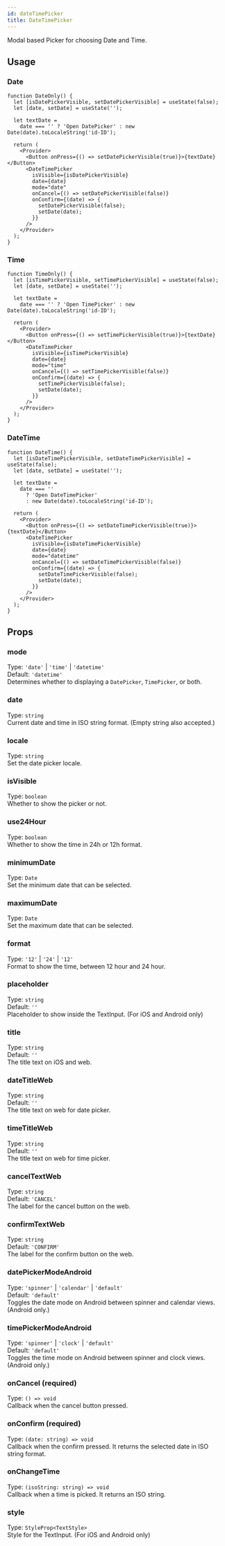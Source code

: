 ```yaml
---
id: dateTimePicker
title: DateTimePicker
---
```


Modal based Picker for choosing Date and Time.

## Usage

### Date

```tsx live
function DateOnly() {
  let [isDatePickerVisible, setDatePickerVisible] = useState(false);
  let [date, setDate] = useState('');

  let textDate =
    date === '' ? 'Open DatePicker' : new Date(date).toLocaleString('id-ID');

  return (
    <Provider>
      <Button onPress={() => setDatePickerVisible(true)}>{textDate}</Button>
      <DateTimePicker
        isVisible={isDatePickerVisible}
        date={date}
        mode="date"
        onCancel={() => setDatePickerVisible(false)}
        onConfirm={(date) => {
          setDatePickerVisible(false);
          setDate(date);
        }}
      />
    </Provider>
  );
}
```

### Time

```tsx live
function TimeOnly() {
  let [isTimePickerVisible, setTimePickerVisible] = useState(false);
  let [date, setDate] = useState('');

  let textDate =
    date === '' ? 'Open TimePicker' : new Date(date).toLocaleString('id-ID');

  return (
    <Provider>
      <Button onPress={() => setTimePickerVisible(true)}>{textDate}</Button>
      <DateTimePicker
        isVisible={isTimePickerVisible}
        date={date}
        mode="time"
        onCancel={() => setTimePickerVisible(false)}
        onConfirm={(date) => {
          setTimePickerVisible(false);
          setDate(date);
        }}
      />
    </Provider>
  );
}
```

### DateTime

```tsx live
function DateTime() {
  let [isDateTimePickerVisible, setDateTimePickerVisible] = useState(false);
  let [date, setDate] = useState('');

  let textDate =
    date === ''
      ? 'Open DateTimePicker'
      : new Date(date).toLocaleString('id-ID');

  return (
    <Provider>
      <Button onPress={() => setDateTimePickerVisible(true)}>{textDate}</Button>
      <DateTimePicker
        isVisible={isDateTimePickerVisible}
        date={date}
        mode="datetime"
        onCancel={() => setDateTimePickerVisible(false)}
        onConfirm={(date) => {
          setDateTimePickerVisible(false);
          setDate(date);
        }}
      />
    </Provider>
  );
}
```

## Props

### mode

Type: `'date'` | `'time'` | `'datetime'`  
Default: `'datetime'`  
Determines whether to displaying a `DatePicker`, `TimePicker`, or both.

### date

Type: `string`  
Current date and time in ISO string format. (Empty string also accepted.)

### locale

Type: `string`  
Set the date picker locale.

### isVisible

Type: `boolean`  
Whether to show the picker or not.

### use24Hour

Type: `boolean`  
Whether to show the time in 24h or 12h format.

### minimumDate

Type: `Date`  
Set the minimum date that can be selected.

### maximumDate

Type: `Date`  
Set the maximum date that can be selected.

### format

Type: `'12'` | `'24'` | `'12'`  
Format to show the time, between 12 hour and 24 hour.

### placeholder

Type: `string`  
Default: `''`  
Placeholder to show inside the TextInput. (For iOS and Android only)

### title

Type: `string`  
Default: `''`  
The title text on iOS and web.

### dateTitleWeb

Type: `string`  
Default: `''`  
The title text on web for date picker.

### timeTitleWeb

Type: `string`  
Default: `''`  
The title text on web for time picker.

### cancelTextWeb

Type: `string`  
Default: `'CANCEL'`  
The label for the cancel button on the web.

### confirmTextWeb

Type: `string`  
Default: `'CONFIRM'`  
The label for the confirm button on the web.

### datePickerModeAndroid

Type: `'spinner'` | `'calendar'` | `'default'`  
Default: `'default'`  
Toggles the date mode on Android between spinner and calendar views. (Android only.)

### timePickerModeAndroid

Type: `'spinner'` | `'clock'` | `'default'`  
Default: `'default'`  
Toggles the time mode on Android between spinner and clock views. (Android only.)

### onCancel (required)

Type: `() => void`  
Callback when the cancel button pressed.

### onConfirm (required)

Type: `(date: string) => void`  
Callback when the confirm pressed. It returns the selected date in ISO string format.

### onChangeTime

Type: `(isoString: string) => void`  
Callback when a time is picked. It returns an ISO string.

### style

Type: `StyleProp<TextStyle>`  
Style for the TextInput. (For iOS and Android only)

